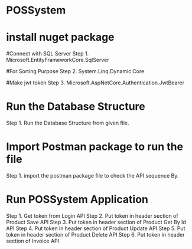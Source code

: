 # POSSystem
# install nuget package

#Connect with SQL Server
Step 1. Microsoft.EntityFrameworkCore.SqlServer

#For Sorting Purpose
Step 2. System.Linq.Dynamic.Core

#Make jwt token
Step 3. Microsoft.AspNetCore.Authentication.JwtBearer


# Run the Database Structure
Step 1. Run the Database Structure from given file.

# Import Postman package to run the file
Step 1. import the postman package file to check the API sequence By.

# Run POSSystem Application
Step 1. Get token from Login API
Step 2. Put token in header section of Product Save API
Step 3. Put token in header section of Product Get By Id API
Step 4. Put token in header section of Product Update API
Step 5. Put token in header section of Product Delete API
Step 6. Put token in header section of Invoice API

